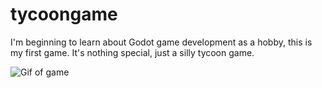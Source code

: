 # tycoongame
I'm beginning to learn about Godot game development as a hobby, this is my first game. It's nothing special, just a silly tycoon game.

![Gif of game](https://github.com/HavenSelph/tycoongame/blob/dev/docs/TycoonGameGif.gif)
